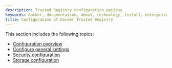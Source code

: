 ```yaml
---
description: Trusted Registry configuration options
keywords: docker, documentation, about, technology, install, enterprise, hub, CS engine, Docker Trusted Registry, configure, storage, backend, drivers
title: Configuration of Docker Trusted Registry
---
```


This section includes the following topics:

* [Configuration overview](configuration.md)
* [Configure general settings](config-general.md)
* [Security configuration](config-security.md)
* [Storage configuration](config-storage.md)